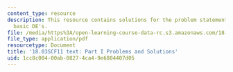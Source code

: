 ```yaml
---
content_type: resource
description: This resource contains solutions for the problem statements related to
  basic DE's.
file: /media/https%3A/open-learning-course-data-rc.s3.amazonaws.com/18-03sc-differential-equations-fall-2011/1cc8c00400ab08274ca49e6804407d05_MIT18_03SCF11_ps1_s1s.pdf
file_type: application/pdf
resourcetype: Document
title: '18.03SCF11 text: Part I Problems and Solutions'
uid: 1cc8c004-00ab-0827-4ca4-9e6804407d05
---
```

